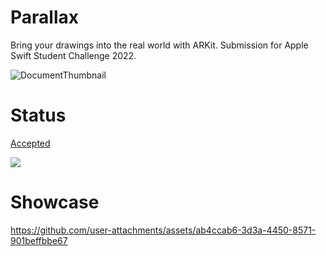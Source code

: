 # Parallax

Bring your drawings into the real world with ARKit. Submission for Apple Swift Student Challenge 2022.

![DocumentThumbnail](https://github.com/user-attachments/assets/8ed4f17c-c4d7-4052-9e6c-20ed1df48f5f)

# Status

[Accepted](https://x.com/_Luis_Leonardo/status/1655999360541523968)

![](https://github.com/user-attachments/assets/51e6f4e3-549d-40d9-b5ff-1fdc53e71d94)

# Showcase

https://github.com/user-attachments/assets/ab4ccab6-3d3a-4450-8571-901beffbbe67
